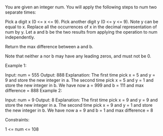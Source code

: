 You are given an integer num. You will apply the following steps to num two separate times:

Pick a digit x (0 <= x <= 9).
Pick another digit y (0 <= y <= 9). Note y can be equal to x.
Replace all the occurrences of x in the decimal representation of num by y.
Let a and b be the two results from applying the operation to num independently.

Return the max difference between a and b.

Note that neither a nor b may have any leading zeros, and must not be 0.

 

Example 1:

Input: num = 555
Output: 888
Explanation: The first time pick x = 5 and y = 9 and store the new integer in a.
The second time pick x = 5 and y = 1 and store the new integer in b.
We have now a = 999 and b = 111 and max difference = 888
Example 2:

Input: num = 9
Output: 8
Explanation: The first time pick x = 9 and y = 9 and store the new integer in a.
The second time pick x = 9 and y = 1 and store the new integer in b.
We have now a = 9 and b = 1 and max difference = 8
 

Constraints:

1 <= num <= 108